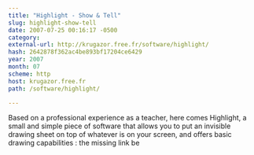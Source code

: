 ```yaml
---
title: "Highlight - Show & Tell"
slug: highlight-show-tell
date: 2007-07-25 00:16:17 -0500
category: 
external-url: http://krugazor.free.fr/software/highlight/
hash: 2642878f362ac4be893bf17204ce6429
year: 2007
month: 07
scheme: http
host: krugazor.free.fr
path: /software/highlight/

---
```


Based on a professional experience as a teacher, here comes Highlight, a small and simple piece of software that allows you to put an invisible drawing sheet on top of whatever is on your screen, and offers basic drawing capabilities : the missing link be

